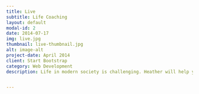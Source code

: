 ```yaml
---
title: Live 
subtitle: Life Coaching
layout: default
modal-id: 2
date: 2014-07-17
img: live.jpg
thumbnail: live-thumbnail.jpg
alt: image-alt
project-date: April 2014
client: Start Bootstrap
category: Web Development
description: Life in modern society is challenging. Heather will help you find and navigate the path to elevate yourself to your full potential. Whether you yearn to lose weight, communicate better, get back on your feet after a divorce or illness, Heather will design a life coaching program tailored to enable you to rise above your challenges.


---
```

